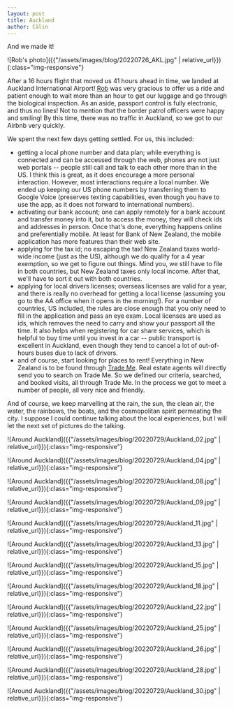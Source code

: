 ```yaml
---
layout: post
title: Auckland
author: Călin
---
```


And we made it! 

![Rob's photo]({{"/assets/images/blog/20220726_AKL.jpg" | relative_url}}){:class="img-responsive"}

After a 16 hours flight that moved us 41 hours ahead in time, we landed at Auckland International Airport! [Rob](https://robert.ocallahan.org) was very gracious to offer us a ride and patient enough to wait more than an hour to get our luggage and go through the biological inspection. As an aside, passport control is fully electronic, and thus no lines! Not to mention that the border patrol officers were happy and smiling! By this time, there was no traffic in Auckland, so we got to our Airbnb very quickly.

We spent the next few days getting settled. For us, this included:

- getting a local phone number and data plan; while everything is connected and can be accessed through the web, phones are not just web portals -- people still call and talk to each other more than in the US. I think this is great, as it does encourage a more personal interaction. However, most interactions require a local number. We ended up keeping our US phone numbers by transferring them to Google Voice (preserves texting capabilities, even though you have to use the app, as it does not forward to international numbers).
- activating our bank account; one can apply remotely for a bank account and transfer money into it, but to access the money, they will check ids and addresses in person. Once that's done, everything happens online and preferentially mobile. At least for Bank of New Zealand, the mobile application has more features than their web site.
- applying for the tax id; no escaping the tax! New Zealand taxes world-wide income (just as the US), although we do qualify for a 4 year exemption, so we get to figure out things. Mind you, we still have to file in both countries, but New Zealand taxes only local income. After that, we'll have to sort it out with both countries.
- applying for local drivers licenses; overseas licenses are valid for a year, and there is really no overhead for getting a local license (assuming you go to the AA office when it opens in the morning!). For a number of countries, US included, the rules are close enough that you only need to fill in the application and pass an eye exam. Local licenses are used as ids, which removes the need to carry and show your passport all the time. It also helps when registering for car share services, which is helpful to buy time until you invest in a car -- public transport is excellent in Auckland, even though they tend to cancel a lot of out-of-hours buses due to lack of drivers.
- and of course, start looking for places to rent! Everything in New Zealand is to be found through [Trade Me](https://www.trademe.co.nz). Real estate agents will directly send you to search on Trade Me. So we defined our criteria, searched, and booked visits, all through Trade Me. In the process we got to meet a number of people, all very nice and friendly.

And of course, we keep marvelling at the rain, the sun, the clean air, the water, the rainbows, the boats, and the cosmopolitan spirit permeating the city. I suppose I could continue talking about the local experiences, but I will let the next set of pictures do the talking.

![Around Auckland]({{"/assets/images/blog/20220729/Auckland_02.jpg" | relative_url}}){:class="img-responsive"}

![Around Auckland]({{"/assets/images/blog/20220729/Auckland_04.jpg" | relative_url}}){:class="img-responsive"}

![Around Auckland]({{"/assets/images/blog/20220729/Auckland_08.jpg" | relative_url}}){:class="img-responsive"}

![Around Auckland]({{"/assets/images/blog/20220729/Auckland_09.jpg" | relative_url}}){:class="img-responsive"}

![Around Auckland]({{"/assets/images/blog/20220729/Auckland_11.jpg" | relative_url}}){:class="img-responsive"}

![Around Auckland]({{"/assets/images/blog/20220729/Auckland_13.jpg" | relative_url}}){:class="img-responsive"}

![Around Auckland]({{"/assets/images/blog/20220729/Auckland_15.jpg" | relative_url}}){:class="img-responsive"}

![Around Auckland]({{"/assets/images/blog/20220729/Auckland_18.jpg" | relative_url}}){:class="img-responsive"}

![Around Auckland]({{"/assets/images/blog/20220729/Auckland_22.jpg" | relative_url}}){:class="img-responsive"}

![Around Auckland]({{"/assets/images/blog/20220729/Auckland_25.jpg" | relative_url}}){:class="img-responsive"}

![Around Auckland]({{"/assets/images/blog/20220729/Auckland_26.jpg" | relative_url}}){:class="img-responsive"}

![Around Auckland]({{"/assets/images/blog/20220729/Auckland_28.jpg" | relative_url}}){:class="img-responsive"}

![Around Auckland]({{"/assets/images/blog/20220729/Auckland_30.jpg" | relative_url}}){:class="img-responsive"}
